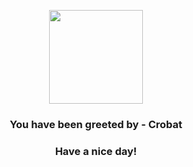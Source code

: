 <p align="center">
            <img src="https://raw.githubusercontent.com/PokeAPI/sprites/master/sprites/pokemon/169.png" width="150" height="150">
          </p>
          <h3 align="center">You have been greeted by - <b>Crobat</b></h3>
          <h3 align="center">Have a nice day!</h3>
        